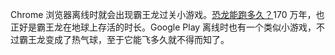 Chrome 浏览器离线时就会出现霸王龙过关小游戏。[恐龙能跑多久？](https://www.irishnews.com/magazine/technology/2018/09/07/news/the-google-chrome-dinosaur-can-run-for-17-million-years-1427972/)170 万年，也正好是霸王龙在地球上存活的时长。Google Play 离线时也有一个类似小游戏，不过霸王龙变成了热气球，至于它能飞多久就不得而知了。